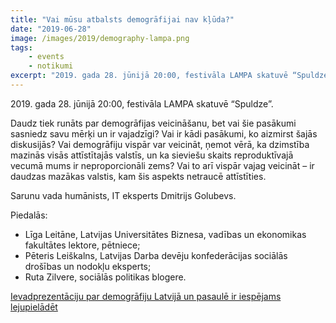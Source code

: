 ```yaml
---
title: "Vai mūsu atbalsts demogrāfijai nav kļūda?"
date: "2019-06-28"
image: /images/2019/demography-lampa.png
tags:
    - events
    - notikumi
excerpt: "2019. gada 28. jūnijā 20:00, festivāla LAMPA skatuvē “Spuldze”. Daudz tiek runāts par demogrāfijas veicināšanu, bet vai šie pasākumi sasniedz savu mērķi un ir vajadzīgi?"
---
```


2019\. gada 28. jūnijā 20:00, festivāla LAMPA skatuvē “Spuldze”.

Daudz tiek runāts par demogrāfijas veicināšanu, bet vai šie pasākumi sasniedz savu mērķi un ir vajadzīgi? Vai ir kādi pasākumi, ko aizmirst šajās diskusijās? Vai demogrāfiju vispār var veicināt, ņemot vērā, ka dzimstība mazinās visās attīstītajās valstīs, un ka sieviešu skaits reproduktīvajā vecumā mums ir neproporcionāli zems? Vai to arī vispār vajag veicināt – ir daudzas mazākas valstis, kam šis aspekts netraucē attīstīties.

Sarunu vada humānists, IT eksperts Dmitrijs Golubevs.

Piedalās:

- Līga Leitāne, Latvijas Universitātes Biznesa, vadības un ekonomikas fakultātes lektore, pētniece;
- Pēteris Leiškalns, Latvijas Darba devēju konfederācijas sociālās drošības un nodokļu eksperts;
- Ruta Zilvere, sociālās politikas blogere.

[Ievadprezentāciju par demogrāfiju Latvijā un pasaulē ir iespējams lejupielādēt](/assets/files/LAMPA_2019_demogrāfija.pdf)
